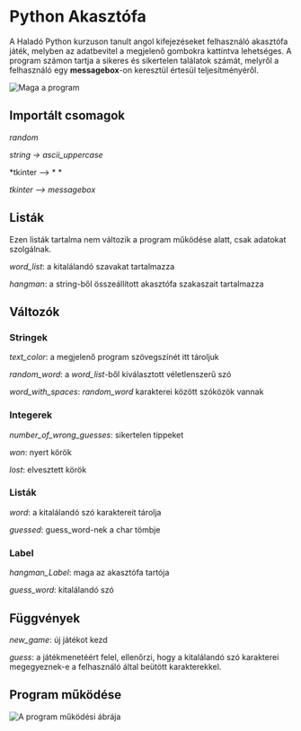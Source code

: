 # Python Akasztófa
A Haladó Python kurzuson tanult angol kifejezéseket felhasználó akasztófa játék, melyben az adatbevitel a megjelenő gombokra kattintva lehetséges. A program számon tartja a sikeres és sikertelen találatok számát, melyről a felhasználó egy **messagebox**-on keresztül értesül teljesítményéről.

![Maga a program](https://github.com/figuranna/hangman_game/assets/101461379/67a8a043-b88a-4cfe-bf60-0036d1c64a04)
## Importált csomagok
*random*

*string -> ascii_uppercase*

*tkinter –> * *

*tkinter –> messagebox*

## Listák
Ezen listák tartalma nem változik a program működése alatt, csak adatokat szolgálnak.

*word_list*: a kitalálandó szavakat tartalmazza

*hangman*: a string-ből összeállított akasztófa szakaszait tartalmazza

## Változók
### Stringek
*text_color*: a megjelenő program szövegszínét itt tároljuk

*random_word*: a *word_list*-ből kiválasztott véletlenszerű szó

*word_with_spaces*: *random_word* karakterei között szóközök vannak

### Integerek

*number_of_wrong_guesses*: sikertelen tippeket

*won*: nyert körök

*lost*: elvesztett körök

### Listák
*word*: a kitalálandó szó karaktereit tárolja

*guessed*: guess_word-nek a char tömbje

### Label
*hangman_Label*: maga az akasztófa tartója

*guess_word*: kitalálandó szó

## Függvények
*new_game*: új játékot kezd

*guess*: a játékmenetéért felel, ellenőrzi, hogy a kitalálandó szó karakterei
megegyeznek-e a felhasználó által beütött karakterekkel.

## Program működése
![A program működési ábrája](https://github.com/figuranna/hangman_game/assets/101461379/42e71d8c-40eb-427d-a346-93d57ea82423)
